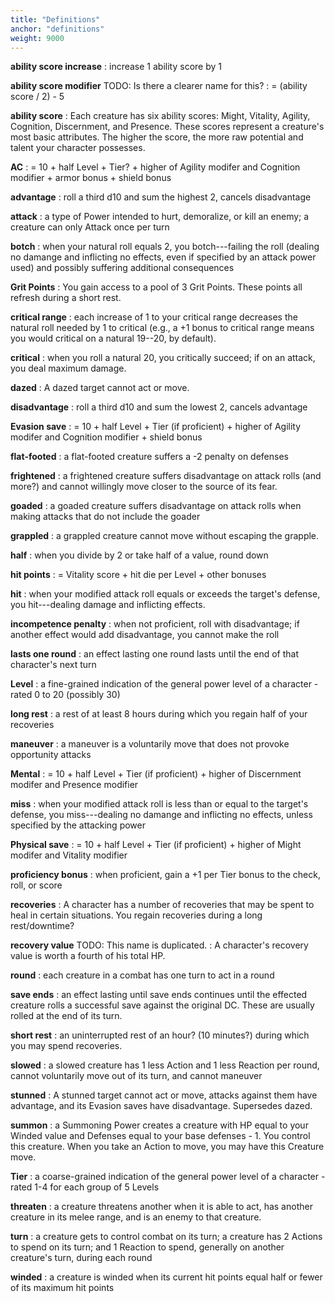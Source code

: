 ```yaml
---
title: "Definitions"
anchor: "definitions"
weight: 9000
---
```


**ability score increase**
: increase 1 ability score by 1

**ability score modifier** TODO: Is there a clearer name for this?
: = (ability score / 2) - 5

**ability score**
: Each creature has six ability scores: Might, Vitality, Agility, Cognition, Discernment, and Presence. These scores represent a creature's most basic attributes. The higher the score, the more raw potential and talent your character possesses.

**AC**
: = 10 + half Level + Tier? + higher of Agility modifer and Cognition modifier + armor bonus + shield bonus

**advantage**
: roll a third d10 and sum the highest 2, cancels disadvantage

**attack**
: a type of Power intended to hurt, demoralize, or kill an enemy; a creature can only Attack once per turn

**botch**
: when your natural roll equals 2, you botch---failing the roll (dealing no damange and inflicting no effects, even if specified by an attack power used) and possibly suffering additional consequences

**Grit Points**
: You gain access to a pool of 3 Grit Points. These points all refresh during a short rest.

**critical range**
: each increase of 1 to your critical range decreases the natural roll needed by 1 to critical (e.g., a +1 bonus to critical range means you would critical on a natural 19--20, by default).

**critical**
: when you roll a natural 20, you critically succeed; if on an attack, you deal maximum damage.

**dazed**
: A dazed target cannot act or move.

**disadvantage**
: roll a third d10 and sum the lowest 2, cancels advantage

**Evasion save**
: = 10 + half Level + Tier (if proficient) + higher of Agility modifer and Cognition modifier + shield bonus

**flat-footed**
: a flat-footed creature suffers a -2 penalty on defenses

**frightened**
: a frightened creature suffers disadvantage on attack rolls (and more?) and cannot willingly move closer to the source of its fear.

**goaded**
: a goaded creature suffers disadvantage on attack rolls when making attacks that do not include the goader

**grappled**
: a grappled creature cannot move without escaping the grapple.

**half**
: when you divide by 2 or take half of a value, round down

**hit points**
: = Vitality score + hit die per Level + other bonuses

**hit**
: when your modified attack roll equals or exceeds the target's defense, you hit---dealing damage and inflicting effects.

**incompetence penalty**
: when not proficient, roll with disadvantage; if another effect would add disadvantage, you cannot make the roll

**lasts one round**
: an effect lasting one round lasts until the end of that character's next turn

**Level**
: a fine-grained indication of the general power level of a character - rated 0 to 20 (possibly 30)

**long rest**
: a rest of at least 8 hours during which you regain half of your recoveries

**maneuver**
: a maneuver is a voluntarily move that does not provoke opportunity attacks

**Mental**
: = 10 + half Level + Tier (if proficient) + higher of Discernment modifer and Presence modifier

**miss**
: when your modified attack roll is less than or equal to the target's defense, you miss---dealing no damange and inflicting no effects, unless specified by the attacking power

**Physical save**
: = 10 + half Level + Tier (if proficient) + higher of Might modifer and Vitality modifier

**proficiency bonus**
: when proficient, gain a +1 per Tier bonus to the check, roll, or score

**recoveries**
: A character has a number of recoveries that may be spent to heal in certain situations. You regain recoveries during a long rest/downtime?

**recovery value** TODO: This name is duplicated.
: A character's recovery value is worth a fourth of his total HP.

**round**
: each creature in a combat has one turn to act in a round

**save ends**
: an effect lasting until save ends continues until the effected creature rolls a successful save against the original DC. These are usually rolled at the end of its turn.

**short rest**
: an uninterrupted rest of an hour? (10 minutes?) during which you may spend recoveries.

**slowed**
: a slowed creature has 1 less Action and 1 less Reaction per round, cannot voluntarily move out of its turn, and cannot maneuver

**stunned**
: A stunned target cannot act or move, attacks against them have advantage, and its Evasion saves have disadvantage. Supersedes dazed.

**summon**
: a Summoning Power creates a creature with HP equal to your Winded value and Defenses equal to your base defenses - 1. You control this creature. When you take an Action to move, you may have this Creature move.

**Tier**
: a coarse-grained indication of the general power level of a character - rated 1-4 for each group of 5 Levels

**threaten**
: a creature threatens another when it is able to act, has another creature in its melee range, and is an enemy to that creature.

**turn**
: a creature gets to control combat on its turn; a creature has 2 Actions to spend on its turn; and 1 Reaction to spend, generally on another creature's turn, during each round

**winded**
: a creature is winded when its current hit points equal half or fewer of its maximum hit points
